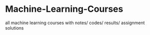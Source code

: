 # Machine-Learning-Courses
all machine learning courses with notes/ codes/ results/ assignment solutions
